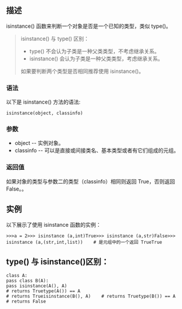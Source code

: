 ## 描述

isinstance() 函数来判断一个对象是否是一个已知的类型，类似 type()。

> isinstance() 与 type() 区别：
>
> - type() 不会认为子类是一种父类类型，不考虑继承关系。
> - isinstance() 会认为子类是一种父类类型，考虑继承关系。
>
> 如果要判断两个类型是否相同推荐使用 isinstance()。

### 语法

以下是 isinstance() 方法的语法:

```
isinstance(object, classinfo)
```

### 参数

- object -- 实例对象。
- classinfo -- 可以是直接或间接类名、基本类型或者有它们组成的元组。

### 返回值

如果对象的类型与参数二的类型（classinfo）相同则返回 True，否则返回 False。。

## 实例

以下展示了使用 isinstance 函数的实例：

```
>>>a = 2>>> isinstance (a,int)True>>> isinstance (a,str)False>>> isinstance (a,(str,int,list))    # 是元组中的一个返回 TrueTrue
```

 

## type() 与 isinstance()区别：

```
class A:    
pass class B(A):    
pass isinstance(A(), A)    
# returns Truetype(A()) == A        
# returns Trueisinstance(B(), A)    # returns Truetype(B()) == A        # returns False
```

 